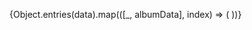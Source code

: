 {Object.entries(data).map(([_, albumData], index) => (
<Album key={index} albumData={albumData} />
))}
